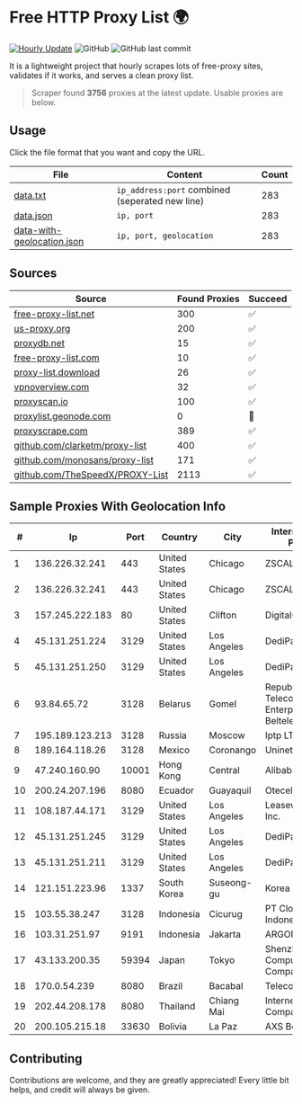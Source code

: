 
# Free HTTP Proxy List 🌍

[![Hourly Update](https://github.com/mertguvencli/http-proxy-list/actions/workflows/main.yml/badge.svg?branch=main)](https://github.com/mertguvencli/http-proxy-list/actions/workflows/main.yml)
![GitHub](https://img.shields.io/github/license/mertguvencli/http-proxy-list)
![GitHub last commit](https://img.shields.io/github/last-commit/mertguvencli/http-proxy-list)

It is a lightweight project that hourly scrapes lots of free-proxy sites, validates if it works, and serves a clean proxy list.


> Scraper found **3756** proxies at the latest update. Usable proxies are below.

## Usage

Click the file format that you want and copy the URL.


|File|Content|Count|
|----|-------|-----|
|[data.txt](https://raw.githubusercontent.com/mertguvencli/http-proxy-list/main/proxy-list/data.txt)|`ip_address:port` combined (seperated new line)|283|
|[data.json](https://raw.githubusercontent.com/mertguvencli/http-proxy-list/main/proxy-list/data.json)|`ip, port`|283|
|[data-with-geolocation.json](https://raw.githubusercontent.com/mertguvencli/http-proxy-list/main/proxy-list/data-with-geolocation.json)|`ip, port, geolocation`|283|

## Sources

|Source|Found Proxies|Succeed|
|------|-------------|-------|
|[free-proxy-list.net](https://free-proxy-list.net)|300|✅|
|[us-proxy.org](https://www.us-proxy.org)|200|✅|
|[proxydb.net](http://proxydb.net)|15|✅|
|[free-proxy-list.com](https://free-proxy-list.com/?page=&port=&type%5B%5D=http&type%5B%5D=https&up_time=0&search=Search)|10|✅|
|[proxy-list.download](https://www.proxy-list.download/HTTP)|26|✅|
|[vpnoverview.com](https://vpnoverview.com/privacy/anonymous-browsing/free-proxy-servers)|32|✅|
|[proxyscan.io](https://www.proxyscan.io)|100|✅|
|[proxylist.geonode.com](https://proxylist.geonode.com/api/proxy-list?limit=300&page=1&sort_by=lastChecked&sort_type=desc&protocols=http,https)|0|🚫|
|[proxyscrape.com](https://api.proxyscrape.com/v2/?request=displayproxies&protocol=http&timeout=10000&country=all&ssl=all&anonymity=all)|389|✅|
|[github.com/clarketm/proxy-list](https://raw.githubusercontent.com/clarketm/proxy-list/master/proxy-list-raw.txt)|400|✅|
|[github.com/monosans/proxy-list](https://raw.githubusercontent.com/monosans/proxy-list/main/proxies/http.txt)|171|✅|
|[github.com/TheSpeedX/PROXY-List](https://raw.githubusercontent.com/TheSpeedX/PROXY-List/master/http.txt)|2113|✅|


## Sample Proxies With Geolocation Info

|#|Ip|Port|Country|City|Internet Service Provider|
|-|--|----|-------|----|-------------------------|
|1|136.226.32.241|443|United States|Chicago|ZSCALER, INC.|
|2|136.226.32.241|443|United States|Chicago|ZSCALER, INC.|
|3|157.245.222.183|80|United States|Clifton|DigitalOcean, LLC|
|4|45.131.251.224|3129|United States|Los Angeles|DediPath|
|5|45.131.251.250|3129|United States|Los Angeles|DediPath|
|6|93.84.65.72|3128|Belarus|Gomel|Republican Unitary Telecommunication Enterprise Beltelecom|
|7|195.189.123.213|3128|Russia|Moscow|Iptp LTD|
|8|189.164.118.26|3128|Mexico|Coronango|Uninet S.A. de C.V|
|9|47.240.160.90|10001|Hong Kong|Central|Alibaba.com LLC|
|10|200.24.207.196|8080|Ecuador|Guayaquil|Otecel S.A.|
|11|108.187.44.171|3129|United States|Los Angeles|Leaseweb USA, Inc.|
|12|45.131.251.245|3129|United States|Los Angeles|DediPath|
|13|45.131.251.211|3129|United States|Los Angeles|DediPath|
|14|121.151.223.96|1337|South Korea|Suseong-gu|Korea Telecom|
|15|103.55.38.247|3128|Indonesia|Cicurug|PT Cloud Hosting Indonesia|
|16|103.31.251.97|9191|Indonesia|Jakarta|ARGON|
|17|43.133.200.35|59394|Japan|Tokyo|Shenzhen Tencent Computer Systems Company Limited|
|18|170.0.54.239|8080|Brazil|Bacabal|Telecom Scae Ltda|
|19|202.44.208.178|8080|Thailand|Chiang Mai|Internet Thailand Company Ltd.|
|20|200.105.215.18|33630|Bolivia|La Paz|AXS Bolivia S. A.|



## Contributing

Contributions are welcome, and they are greatly appreciated! Every
little bit helps, and credit will always be given.

